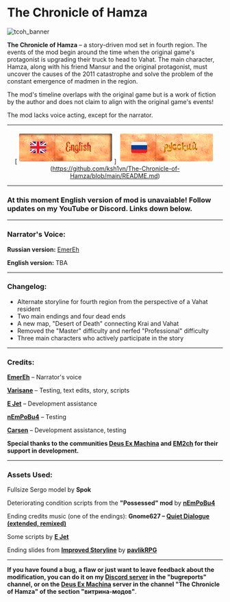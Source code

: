 # The Chronicle of Hamza
![tcoh_banner](https://github.com/user-attachments/assets/7fa7de5e-c459-46ac-b26e-4d4af801bc0a)

**The Chronicle of Hamza** – a story-driven mod set in fourth region. The events of the mod begin around the time when the original game's protagonist is upgrading their truck to head to Vahat. The main character, Hamza, along with his friend Mansur and the original protagonist, must uncover the causes of the 2011 catastrophe and solve the problem of the constant emergence of madmen in the region.

The mod's timeline overlaps with the original game but is a work of fiction by the author and does not claim to align with the original game's events!

The mod lacks voice acting, except for the narrator.

---

<div align="center">
  
[![EN Readme](gitassets/en_banner_sel.png)]   ![RU Readme](gitassets/ru_banner.png)(https://github.com/ksh1vn/The-Chronicle-of-Hamza/blob/main/README.md)

</div>

---

### At this moment English version of mod is unavaiable! Follow updates on my YouTube or Discord. Links down below.

--- 

### Narrator's Voice:

**Russian version:** [EmerEh](https://www.youtube.com/@emerehhhhh)

**English version:** TBA

---  
### Changelog:  

- Alternate storyline for fourth region from the perspective of a Vahat resident  
- Two main endings and four dead ends  
- A new map, "Desert of Death" connecting Krai and Vahat
- Removed the "Master" difficulty and nerfed "Professional" difficulty  
- Three main characters who actively participate in the story  

---  

### **Credits:**  

**[EmerEh](https://www.youtube.com/@emerehhhhh)** – Narrator's voice  

**[Varisane](https://github.com/Varisane)** – Testing, text edits, story, scripts  

**[E Jet](https://github.com/ejetaxeblevich)** – Development assistance  

**[nEmPoBu4](https://github.com/lyokhatankist)** – Testing  

**[Carsen](https://github.com/CarsenStream)** – Development assistance, testing  

**Special thanks to the communities [Deus Ex Machina](https://github.com/DeusExMachinaTeam) and [EM2ch](https://vk.com/em2ch) for their support in development.**  

---  
### **Assets Used:**  

Fullsize Sergo model by **Spok**  

Deteriorating condition scripts from the **"Possessed" mod** by **[nEmPoBu4](https://github.com/lyokhatankist)**  

Ending credits music (one of the endings): **Gnome627 – [Quiet Dialogue (extended, remixed)](https://youtu.be/bhsTFClFSjo)**  

Some scripts by **[E Jet](https://github.com/ejetaxeblevich)**  

Ending slides from **[Improved Storyline](https://github.com/zatinu322/ImprovedStoryline)** by **[pavlikRPG](https://github.com/zatinu322/)**

---
**If you have found a bug, a flaw or just want to leave feedback about the modification, you can do it on my [Discord server](https://discord.gg/5UAjrrsM5B) in the "bugreports" channel, or on the [Deus Ex Machina](https://discord.gg/PVW57kr) server in the channel "The Chronicle of Hamza" of the section "витрина-модов"**.